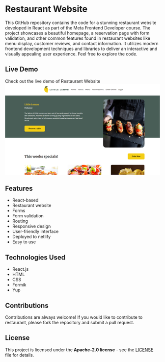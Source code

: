 # Restaurant Website
This GitHub repository contains the code for a stunning restaurant website developed in React as part of the Meta Frontend Developer course. The project showcases a beautiful homepage, a reservation page with form validation, and other common features found in restaurant websites like menu display, customer reviews, and contact information. It utilizes modern frontend development techniques and libraries to deliver an interactive and visually appealing user experience. Feel free to explore the code.

## Live Demo
Check out the live demo of Restaurant Website [![Home Page](./public/images/HomePage.png)](https://64980308df9c3f62f8a942e5--thunderous-faun-6dde52.netlify.app/)

## Features
- React-based
- Restaurant website
- Forms
- Form validation
- Routing
- Responsive design
- User-friendly interface
- Deployed to netlify
- Easy to use

## Technologies Used
- React.js
- HTML
- CSS
- Formik
- Yup

## Contributions
Contributions are always welcome! If you would like to contribute to restaurant, please fork the repository and submit a pull request.

## License
This project is licensed under the **Apache-2.0 license** - see the [LICENSE](LICENSE) file for details.